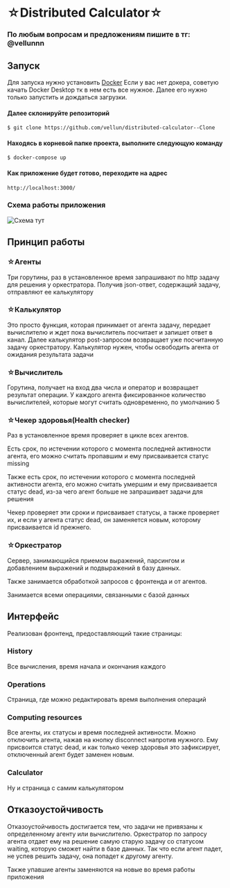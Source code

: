 # ☆Distributed Calculator☆

### По любым вопросам и предложениям пишите в тг: @vellunnn

## Запуск

Для запуска нужно установить [Docker](https://docs.docker.com/compose/install/)
Если у вас нет докера, советую качать Docker Desktop тк в нем есть все нужное. Далее его нужно только запустить и дождаться загрузки. 

#### Далее склонируйте репозиторий
```
$ git clone https://github.com/vellun/distributed-calculator--Clone
```
#### Находясь в корневой папке проекта, выполните следующую команду

``` 
$ docker-compose up
```
#### Как приложение будет готово, переходите на адрес

``` 
http://localhost:3000/
```
### Схема работы приложения
![Схема тут](https://github.com/vellun/distributed-calculator/blob/[branch]/image.jpg?raw=true)

## Принцип работы

### ☆Агенты

Три горутины, раз в установленное время запрашивают по http задачу для решения у оркестратора. Получив json-ответ, содержащий задачу, отправляют ее калькулятору

### ☆Калькулятор

Это просто функция, которая принимает от агента задачу, передает вычислителю и ждет пока вычислитель посчитает и запишет ответ в канал. Далее калькулятор post-запросом возвращает уже посчитанную задачу оркестратору. Калькулятор нужен, чтобы освободить агента от ожидания результата задачи

### ☆Вычислитель

Горутина, получает на вход два числа и оператор и возвращает результат операции. У каждого агента фиксированное количество вычислителей, которые могут считать одновременно, по умолчанию 5

### ☆Чекер здоровья(Health checker)

Раз в установленное время проверяет в цикле всех агентов.

Есть срок, по истечении которого с момента последней активности агента, его можно считать пропавшим и ему присваивается статус missing


Также есть срок, по истечении которого с момента последней активности агента, его можно считать умершим и ему присваивается статус dead, из-за чего агент больше не запрашивает задачи для решения

Чекер проверяет эти сроки и присваивает статусы, а также проверяет их, и если у агента статус dead, он заменяется новым, которому присваивается id прежнего.

### ☆Оркестратор

Сервер, занимающийся приемом выражений, парсингом и добавлением выражений и подвыражений в базу данных.

Также занимается обработкой запросов с фронтенда и от агентов.

Занимается всеми операциями, связанными с базой данных

## Интерфейс

Реализован фронтенд, предоставляющий такие страницы:

### History
Все вычисления, время начала и окончания каждого 

### Operations

Страница, где можно редактировать время выполнения операций

### Computing resources

Все агенты, их статусы и время последней активности.
Можно отключить агента, нажав на кнопку disconnect напротив нужного. Ему присвоится статус dead, и как только чекер здоровья это зафиксирует, отключенный агент будет заменен новым.

### Calculator

Ну и страница с самим калькулятором

## Отказоустойчивость

Отказоустойчивость достигается тем, что задачи не привязаны к определенному агенту или вычислителю. Оркестратор по запросу агента отдает ему на решение самую старую задачу со статусом waiting, которую сможет найти в базе данных. Так что если агент падет, не успев решить задачу, она попадет к другому агенту.

Также упавшие агенты заменяются на новые во время работы приложения